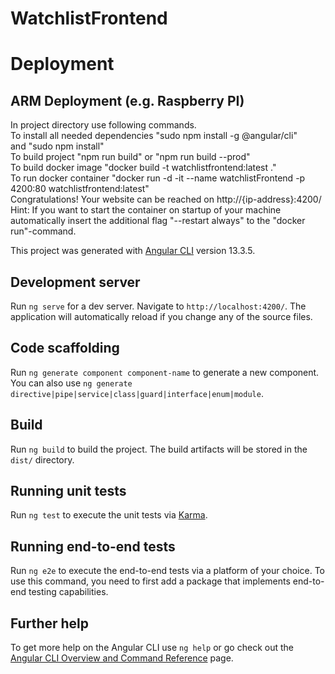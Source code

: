# WatchlistFrontend

# Deployment

## ARM Deployment (e.g. Raspberry PI)
In project directory use following commands.  
To install all needed dependencies "sudo npm install -g @angular/cli"  
and "sudo npm install"  
To build project "npm run build" or "npm run build --prod"  
To build docker image "docker build -t watchlistfrontend:latest ."  
To run docker container "docker run -d -it --name watchlistFrontend -p 4200:80 watchlistfrontend:latest"  
Congratulations! Your website can be reached on http://{ip-address}:4200/  
Hint: If you want to start the container on startup of your machine automatically insert the additional flag "--restart always" to the "docker run"-command.  

This project was generated with [Angular CLI](https://github.com/angular/angular-cli) version 13.3.5.

## Development server

Run `ng serve` for a dev server. Navigate to `http://localhost:4200/`. The application will automatically reload if you change any of the source files.

## Code scaffolding

Run `ng generate component component-name` to generate a new component. You can also use `ng generate directive|pipe|service|class|guard|interface|enum|module`.

## Build

Run `ng build` to build the project. The build artifacts will be stored in the `dist/` directory.

## Running unit tests

Run `ng test` to execute the unit tests via [Karma](https://karma-runner.github.io).

## Running end-to-end tests

Run `ng e2e` to execute the end-to-end tests via a platform of your choice. To use this command, you need to first add a package that implements end-to-end testing capabilities.

## Further help

To get more help on the Angular CLI use `ng help` or go check out the [Angular CLI Overview and Command Reference](https://angular.io/cli) page.
